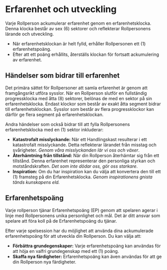 # Erfarenhet och utveckling

Varje Rollperson ackumulerar erfarenhet genom en erfarenhetsklocka. Denna klocka består av sex (6) sektorer och reflekterar Rollpersonens lärande och utveckling.

- När erfarenhetsklockan är helt fylld, erhåller Rollpersonen ett (1) erfarenhetspoäng.
- Efter att ett poäng erhållits, återställs klockan för fortsatt ackumulering av erfarenhet.

## Händelser som bidrar till erfarenhet

Det primära sättet för Rollpersoner att samla erfarenhet är genom att framgångsrikt utföra sysslor. När en Rollperson slutför en fullständig progressklocka med åtta (8) sektorer, belönas de med en sektor på sin erfarenhetsklocka. Endast klockor som består av exakt åtta segment bidrar till erfarenhetsklockan. Sysslor som består av flera progressklockor kan därför ge flera segment på erfarenhetsklockan.

Andra händelser som också bidrar till att fylla Rollpersonens erfarenhetsklocka med en (1) sektor inkluderar:

- **Katastrofalt misslyckande:** När ett Handlingskast resulterar i ett katastrofalt misslyckande. Detta reflekterar lärandet från misstag och svårigheter. *Genom våra misslyckanden lär vi oss och växer*.
- **Återhämtning från tillstånd:** När din Rollperson återhämtar sig från ett tillstånd. Denna erfarenhet representerar den personliga styrkan och motståndskraften. *Det som inte dödar oss, gör oss starkare*.
- **Inspiration:** Om du har inspiration kan du välja att konvertera den till ett (1) framsteg på din Erfarenhetsklocka. *Genom inspirationens gnista tänds kunskapens eld.*

## Erfarenhetspoäng

Varje rollperson tjänar Erfarenhetspoäng (EP) genom att spelaren agerar i linje med Rollpersonens unika personlighet och mål. Det är ditt ansvar som spelare att föra koll på de Erfarenhetspoäng du tjänar.

Efter varje spelsession har du möjlighet att använda dina ackumulerade erfarenhetspoäng för att utveckla din Rollperson. Du kan välja att:

- **Förbättra grundegenskaper:** Varje erfarenhetspoäng kan användas för att höja en valfri grundegenskap med ett (1) poäng.
- **Skaffa nya färdigheter:** Erfarenhetspoäng kan även användas för att ge din Rollperson nya färdigheter. 

